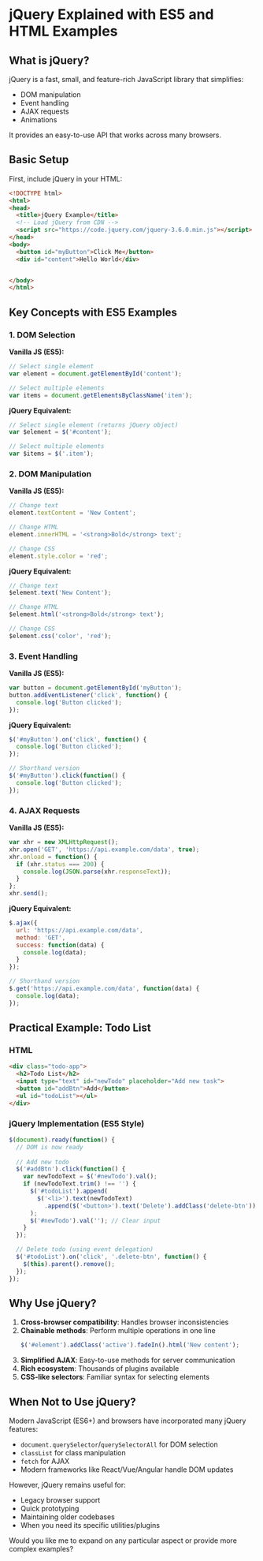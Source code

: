 

# jQuery Explained with ES5 and HTML Examples

## What is jQuery?

jQuery is a fast, small, and feature-rich JavaScript library that simplifies:
- DOM manipulation
- Event handling
- AJAX requests
- Animations

It provides an easy-to-use API that works across many browsers.

## Basic Setup

First, include jQuery in your HTML:

```html
<!DOCTYPE html>
<html>
<head>
  <title>jQuery Example</title>
  <!-- Load jQuery from CDN -->
  <script src="https://code.jquery.com/jquery-3.6.0.min.js"></script>
</head>
<body>
  <button id="myButton">Click Me</button>
  <div id="content">Hello World</div>


</body>
</html>
```

## Key Concepts with ES5 Examples

### 1. DOM Selection

**Vanilla JS (ES5):**
```javascript
// Select single element
var element = document.getElementById('content');

// Select multiple elements
var items = document.getElementsByClassName('item');
```

**jQuery Equivalent:**
```javascript
// Select single element (returns jQuery object)
var $element = $('#content');

// Select multiple elements
var $items = $('.item');
```

### 2. DOM Manipulation

**Vanilla JS (ES5):**
```javascript
// Change text
element.textContent = 'New Content';

// Change HTML
element.innerHTML = '<strong>Bold</strong> text';

// Change CSS
element.style.color = 'red';
```

**jQuery Equivalent:**
```javascript
// Change text
$element.text('New Content');

// Change HTML
$element.html('<strong>Bold</strong> text');

// Change CSS
$element.css('color', 'red');
```

### 3. Event Handling

**Vanilla JS (ES5):**
```javascript
var button = document.getElementById('myButton');
button.addEventListener('click', function() {
  console.log('Button clicked');
});
```

**jQuery Equivalent:**
```javascript
$('#myButton').on('click', function() {
  console.log('Button clicked');
});

// Shorthand version
$('#myButton').click(function() {
  console.log('Button clicked');
});
```

### 4. AJAX Requests

**Vanilla JS (ES5):**
```javascript
var xhr = new XMLHttpRequest();
xhr.open('GET', 'https://api.example.com/data', true);
xhr.onload = function() {
  if (xhr.status === 200) {
    console.log(JSON.parse(xhr.responseText));
  }
};
xhr.send();
```

**jQuery Equivalent:**
```javascript
$.ajax({
  url: 'https://api.example.com/data',
  method: 'GET',
  success: function(data) {
    console.log(data);
  }
});

// Shorthand version
$.get('https://api.example.com/data', function(data) {
  console.log(data);
});
```

## Practical Example: Todo List

### HTML
```html
<div class="todo-app">
  <h2>Todo List</h2>
  <input type="text" id="newTodo" placeholder="Add new task">
  <button id="addBtn">Add</button>
  <ul id="todoList"></ul>
</div>
```

### jQuery Implementation (ES5 Style)
```javascript
$(document).ready(function() {
  // DOM is now ready
  
  // Add new todo
  $('#addBtn').click(function() {
    var newTodoText = $('#newTodo').val();
    if (newTodoText.trim() !== '') {
      $('#todoList').append(
        $('<li>').text(newTodoText)
          .append($('<button>').text('Delete').addClass('delete-btn'))
      );
      $('#newTodo').val(''); // Clear input
    }
  });

  // Delete todo (using event delegation)
  $('#todoList').on('click', '.delete-btn', function() {
    $(this).parent().remove();
  });
});
```

## Why Use jQuery?

1. **Cross-browser compatibility**: Handles browser inconsistencies
2. **Chainable methods**: Perform multiple operations in one line
   ```javascript
   $('#element').addClass('active').fadeIn().html('New content');
   ```
3. **Simplified AJAX**: Easy-to-use methods for server communication
4. **Rich ecosystem**: Thousands of plugins available
5. **CSS-like selectors**: Familiar syntax for selecting elements

## When Not to Use jQuery?

Modern JavaScript (ES6+) and browsers have incorporated many jQuery features:
- `document.querySelector`/`querySelectorAll` for DOM selection
- `classList` for class manipulation
- `fetch` for AJAX
- Modern frameworks like React/Vue/Angular handle DOM updates

However, jQuery remains useful for:
- Legacy browser support
- Quick prototyping
- Maintaining older codebases
- When you need its specific utilities/plugins

Would you like me to expand on any particular aspect or provide more complex examples?

